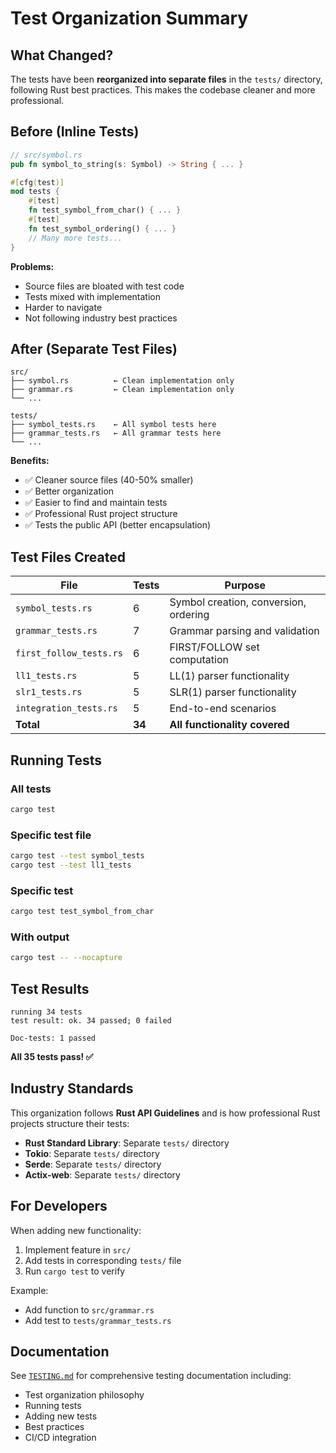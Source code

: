 # Test Organization Summary

## What Changed?

The tests have been **reorganized into separate files** in the `tests/` directory, following Rust best practices. This makes the codebase cleaner and more professional.

## Before (Inline Tests)

```rust
// src/symbol.rs
pub fn symbol_to_string(s: Symbol) -> String { ... }

#[cfg(test)]
mod tests {
    #[test]
    fn test_symbol_from_char() { ... }
    #[test]
    fn test_symbol_ordering() { ... }
    // Many more tests...
}
```

**Problems:**
- Source files are bloated with test code
- Tests mixed with implementation
- Harder to navigate
- Not following industry best practices

## After (Separate Test Files)

```
src/
├── symbol.rs          ← Clean implementation only
├── grammar.rs         ← Clean implementation only
└── ...

tests/
├── symbol_tests.rs    ← All symbol tests here
├── grammar_tests.rs   ← All grammar tests here
└── ...
```

**Benefits:**
- ✅ Cleaner source files (40-50% smaller)
- ✅ Better organization
- ✅ Easier to find and maintain tests
- ✅ Professional Rust project structure
- ✅ Tests the public API (better encapsulation)

## Test Files Created

| File | Tests | Purpose |
|------|-------|---------|
| `symbol_tests.rs` | 6 | Symbol creation, conversion, ordering |
| `grammar_tests.rs` | 7 | Grammar parsing and validation |
| `first_follow_tests.rs` | 6 | FIRST/FOLLOW set computation |
| `ll1_tests.rs` | 5 | LL(1) parser functionality |
| `slr1_tests.rs` | 5 | SLR(1) parser functionality |
| `integration_tests.rs` | 5 | End-to-end scenarios |
| **Total** | **34** | **All functionality covered** |

## Running Tests

### All tests
```bash
cargo test
```

### Specific test file
```bash
cargo test --test symbol_tests
cargo test --test ll1_tests
```

### Specific test
```bash
cargo test test_symbol_from_char
```

### With output
```bash
cargo test -- --nocapture
```

## Test Results

```
running 34 tests
test result: ok. 34 passed; 0 failed

Doc-tests: 1 passed
```

**All 35 tests pass! ✅**

## Industry Standards

This organization follows **Rust API Guidelines** and is how professional Rust projects structure their tests:

- **Rust Standard Library**: Separate `tests/` directory
- **Tokio**: Separate `tests/` directory
- **Serde**: Separate `tests/` directory
- **Actix-web**: Separate `tests/` directory

## For Developers

When adding new functionality:

1. Implement feature in `src/`
2. Add tests in corresponding `tests/` file
3. Run `cargo test` to verify

Example:
- Add function to `src/grammar.rs`
- Add test to `tests/grammar_tests.rs`

## Documentation

See [`TESTING.md`](./TESTING.md) for comprehensive testing documentation including:
- Test organization philosophy
- Running tests
- Adding new tests
- Best practices
- CI/CD integration
